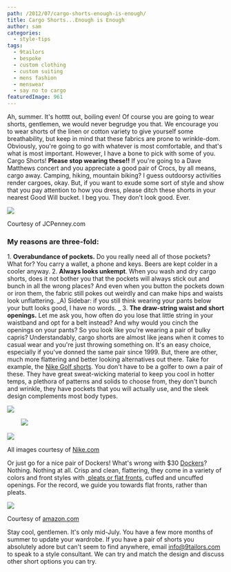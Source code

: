 ```yaml
---
path: /2012/07/cargo-shorts-enough-is-enough/
title: Cargo Shorts...Enough is Enough
author: sam
categories: 
  - style-tips
tags: 
  - 9tailors
  - bespoke
  - custom clothing
  - custom suiting
  - mens fashion
  - menswear
  - say no to cargo
featuredImage: 961
---
```

Ah, summer. It's hotttt out, boiling even! Of course you are going to wear shorts, gentlemen, we would never begrudge you that. We encourage you to wear shorts of the linen or cotton variety to give yourself some breathability, but keep in mind that these fabrics are prone to wrinkle-dom. Obviously, you're going to go with whatever is most comfortable, and that's what is most important. However, I have a bone to pick with some of you. Cargo Shorts! **Please stop wearing these!!** If you're going to a Dave Matthews concert and you appreciate a good pair of Crocs, by all means, cargo away. Camping, hiking, mountain biking? I guess outdoorsy activities render cargoes, okay. But, if you want to exude some sort of style and show that you pay attention to how you dress, please ditch these shorts in your nearest Good Will bucket. I beg you. They don't look good. Ever.

[![](http://2.bp.blogspot.com/-8kpRjodd3LI/UAWgg3ZpQfI/AAAAAAAAAgY/jONAkhSJv8w/s320/Cargo-Shorts.jpg)](http://2.bp.blogspot.com/-8kpRjodd3LI/UAWgg3ZpQfI/AAAAAAAAAgY/jONAkhSJv8w/s1600/Cargo-Shorts.jpg)

Courtesy of JCPenney.com

### My reasons are three-fold:

1\. **Overabundance of pockets.** Do you really need all of those pockets? What for? You carry a wallet, a phone and keys. Beers are kept colder in a cooler anyway. 2. **Always looks unkempt**. When you wash and dry cargo shorts, does it not bother you that the pockets will always stick out and bunch in all the wrong places? And even when you button the pockets down or iron them, the fabric still pokes out weirdly and can make hips and waists look unflattering. _A) Sidebar: if you still think wearing your pants below your butt looks good, I have no words. _ 3. **The draw-string waist and short openings.** Let me ask you, how often do you lose that little string in your waistband and opt for a belt instead? And why would you cinch the openings on your pants? So you look like you're wearing a pair of bulky capris? Understandably, cargo shorts are almost like jeans when it comes to casual wear and you're just throwing something on. It's an easy choice, especially if you've donned the same pair since 1999. But, there are other, much more flattering and better looking alternatives out there. Take for example, the [Nike Golf shorts](http://www.dickssportinggoods.com/family/index.jsp?categoryId=4418297&f=Brand%2F1039%2F&fbc=1&fbn=Brand%7CNike&camp=PPC:bing:DSG+-+NB+-+Sports+-+Golf:Nike-Golf+Shorts:nike%20golf%20shorts:e&mkwid=esZJWBauf&002=2348680&004=460577980&005=4090134958&006=391750392&009=e&011=nike%20golf%20shorts%20). You don't have to be a golfer to own a pair of these. They have great sweat-wicking material to keep you cool in hotter temps, a plethora of patterns and solids to choose from, they don't bunch and wrinkle, they have pockets that you will actually use, and the sleek design complements most body types.

[![](http://1.bp.blogspot.com/-zg_IZp4OY0c/UAWeMOfxR3I/AAAAAAAAAgA/uvehUPxjKf8/s320/TOURPLEATSHORTNIKEGOLF.jpg)](http://1.bp.blogspot.com/-zg_IZp4OY0c/UAWeMOfxR3I/AAAAAAAAAgA/uvehUPxjKf8/s1600/TOURPLEATSHORTNIKEGOLF.jpg)

        [![](http://3.bp.blogspot.com/-8CDNYAzEYpw/UAWeKzxzybI/AAAAAAAAAf4/1Lyj1ANOW2c/s320/nikegolfshorts.jpg)](http://3.bp.blogspot.com/-8CDNYAzEYpw/UAWeKzxzybI/AAAAAAAAAf4/1Lyj1ANOW2c/s1600/nikegolfshorts.jpg)

[![](http://3.bp.blogspot.com/-AxwV2PP7fUg/UAWeO5cNPsI/AAAAAAAAAgI/ZSAUYHvz5Nw/s320/COREPLAIDSHORTNIKEGOLF.jpg)](http://3.bp.blogspot.com/-AxwV2PP7fUg/UAWeO5cNPsI/AAAAAAAAAgI/ZSAUYHvz5Nw/s1600/COREPLAIDSHORTNIKEGOLF.jpg)

All images courtesy of [Nike.com](http://nike.com/)

Or just go for a nice pair of Dockers! What's wrong with $30 [Dockers](http://us.dockers.com/family/index.jsp?categoryId=12359153&cp=2271557)? Nothing. Nothing at all. Crisp and clean, flattering, they come in a variety of colors and front styles with [ pleats or flat fronts](http://9tailors.blogspot.com/2012/07/pleated-fronts-versus-flat-fronts.html), cuffed and uncuffed openings. For the record, we guide you towards flat fronts, rather than pleats.

[![](http://2.bp.blogspot.com/-KBb2jmJlnBQ/UAWfUfh-zUI/AAAAAAAAAgQ/0hsz4cupwTE/s320/Dockers.jpg)](http://2.bp.blogspot.com/-KBb2jmJlnBQ/UAWfUfh-zUI/AAAAAAAAAgQ/0hsz4cupwTE/s1600/Dockers.jpg)

Courtesy of [amazon.com](http://amazon.com/)

Stay cool, gentlemen. It's only mid-July. You have a few more months of summer to update your wardrobe. If you have a pair of shorts you absolutely adore but can't seem to find anywhere, email [info@9tailors.com](mailto:info@9tailors.com) to speak to a style consultant. We can try and match the design and discuss other short options you can try.